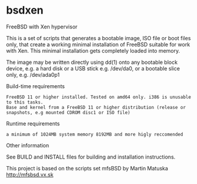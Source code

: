 # bsdxen
FreeBSD with Xen hypervisor

This is a set of scripts that generates a bootable image, ISO file or boot files only, that create a working minimal installation of FreeBSD suitable for work with Xen. This minimal installation gets completely loaded into memory.

The image may be written directly using dd(1) onto any bootable block device, e.g. a hard disk or a USB stick e.g. /dev/da0, or a bootable slice only, e.g. /dev/ada0p1

Build-time requirements

    FreeBSD 11 or higher installed. Tested on amd64 only. i386 is unusable to this tasks.
    Base and kernel from a FreeBSD 11 or higher distribution (release or snapshots, e.g mounted CDROM disc1 or ISO file)

Runtime requirements

    a minimum of 1024MB system memory 8192MB and more higly reccomended

Other information

See BUILD and INSTALL files for building and installation instructions.

This project is based on the scripts set mfsBSD by Martin Matuska http://mfsbsd.vx.sk
